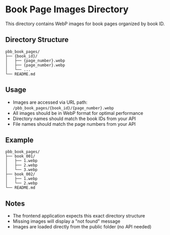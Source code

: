 # Book Page Images Directory

This directory contains WebP images for book pages organized by book ID.

## Directory Structure
```
pbb_book_pages/
├── {book_id}/
│   ├── {page_number}.webp
│   ├── {page_number}.webp
│   └── ...
└── README.md
```

## Usage
- Images are accessed via URL path: `/pbb_book_pages/{book_id}/{page_number}.webp`
- All images should be in WebP format for optimal performance
- Directory names should match the book IDs from your API
- File names should match the page numbers from your API

## Example
```
pbb_book_pages/
├── book_001/
│   ├── 1.webp
│   ├── 2.webp
│   └── 3.webp
├── book_002/
│   ├── 1.webp
│   └── 2.webp
└── README.md
```

## Notes
- The frontend application expects this exact directory structure
- Missing images will display a "not found" message
- Images are loaded directly from the public folder (no API needed)